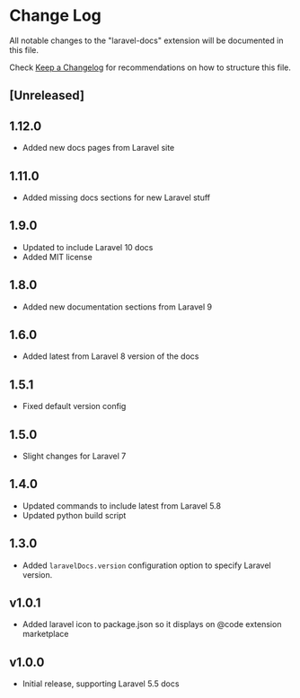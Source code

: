 # Change Log

All notable changes to the "laravel-docs" extension will be documented in this file.

Check [Keep a Changelog](http://keepachangelog.com/) for recommendations on how to structure this file.

## [Unreleased]

## 1.12.0

- Added new docs pages from Laravel site

## 1.11.0

- Added missing docs sections for new Laravel stuff

## 1.9.0

- Updated to include Laravel 10 docs
- Added MIT license

## 1.8.0
- Added new documentation sections from Laravel 9

## 1.6.0

- Added latest from Laravel 8 version of the docs

## 1.5.1

- Fixed default version config

## 1.5.0

- Slight changes for Laravel 7

## 1.4.0

- Updated commands to include latest from Laravel 5.8
- Updated python build script

## 1.3.0

- Added `laravelDocs.version` configuration option to specify Laravel version.

## v1.0.1

- Added laravel icon to package.json so it displays on @code extension marketplace

## v1.0.0

- Initial release, supporting Laravel 5.5 docs
